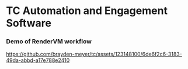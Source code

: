 # TC Automation and Engagement Software

### Demo of RenderVM workflow

https://github.com/brayden-meyer/tc/assets/123148100/6de6f2c6-3183-49da-abbd-a17e788e2410
